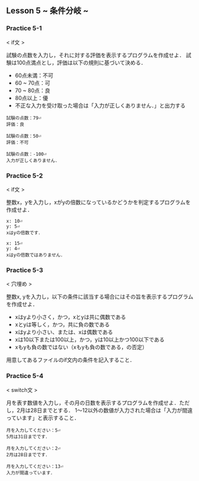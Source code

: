 ## Lesson 5 ~ 条件分岐 ~

### Practice 5-1
< if文 >

試験の点数を入力し，それに対する評価を表示するプログラムを作成せよ．
試験は100点満点とし，評価は以下の規則に基づいて決める．

- 60点未満：不可
- 60 ~ 70点：可
- 70 ~ 80点：良
- 80点以上：優
- 不正な入力を受け取った場合は「入力が正しくありません．」と出力する

```
試験の点数：79⏎
評価：良
```
```
試験の点数：50⏎
評価：不可
```
```
試験の点数：-100⏎
入力が正しくありません．
```

### Practice 5-2
< if文 >

整数x，yを入力し，xがyの倍数になっているかどうかを判定するプログラムを作成せよ．

```
x: 10⏎
y: 5⏎
xはyの倍数です．
```
```
x: 15⏎
y: 4⏎
xはyの倍数ではありません．
```


### Practice 5-3
< 穴埋め >

整数x, yを入力し，以下の条件に該当する場合にはその旨を表示するプログラムを作成せよ．
- xはyより小さく，かつ，xとyは共に偶数である
- xとyは等しく，かつ，共に負の数である
- xはyより小さい、または、xは偶数である
- xは10以下または100以上，かつ，yは10以上かつ100以下である
- xもyも負の数ではない（xもyも負の数である，の否定）

用意してあるファイルのif文内の条件を記入すること．

### Practice 5-4
< switch文 >

月を表す数値を入力し，その月の日数を表示するプログラムを作成せよ．ただし，2月は28日までとする．
1～12以外の数値が入力された場合は「入力が間違っています」と表示すること．

```
月を入力してください：5⏎
5月は31日までです．
```
```
月を入力してください：2⏎
2月は28日までです．
```
```
月を入力してください：13⏎
入力が間違っています．
```
